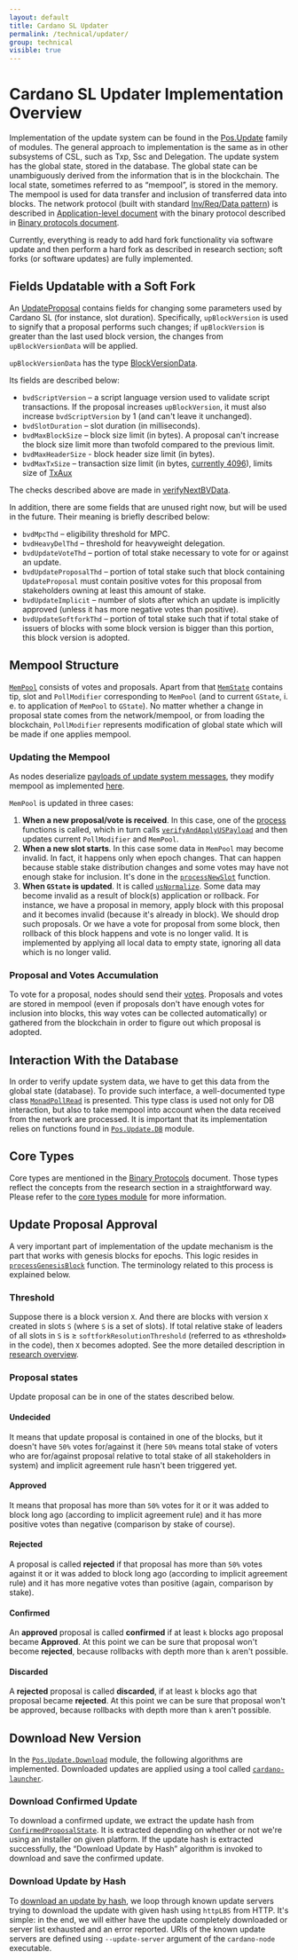 ```yaml
---
layout: default
title: Cardano SL Updater
permalink: /technical/updater/
group: technical
visible: true
---
```

<!-- Reviewed at ac0126b2753f1f5ca6fbfb555783fbeb1aa141bd -->

<!-- Updated at 6b5eda44e5942599a9781e5ad3f51eb820665b83 -->

# Cardano SL Updater Implementation Overview

Implementation of the update system can be found in the
[Pos.Update](https://github.com/input-output-hk/cardano-sl/tree/6b5eda44e5942599a9781e5ad3f51eb820665b83/src/Pos/Update)
family of modules. The general approach to implementation is the same as in
other subsystems of CSL, such as Txp, Ssc and Delegation. The update system has
the global state, stored in the database. The global state can be unambiguously
derived from the information that is in the blockchain. The local state,
sometimes referred to as “mempool”, is stored in the memory. The mempool is used
for data transfer and inclusion of transferred data into blocks. The network
protocol (built with standard [Inv/Req/Data
pattern](https://github.com/input-output-hk/cardano-sl/tree/43a2d079a026b90ba860e79b5be52d1337e26c6f/infra/Pos/Communication/Relay))
is described in [Application-level
document](/technical/protocols/csl-application-level/) with the binary protocol
described in [Binary protocols
document](/technical/protocols/binary-protocols/).

Currently, everything is ready to add hard fork functionality via software
update and then perform a hard fork as described in research section; soft forks
(or software updates) are fully implemented.

## Fields Updatable with a Soft Fork

An
[UpdateProposal](https://github.com/input-output-hk/cardano-sl/blob/43a2d079a026b90ba860e79b5be52d1337e26c6f/update/Pos/Update/Core/Types.hs#L110)
contains fields for changing some parameters used by Cardano SL (for instance,
slot duration). Specifically, `upBlockVersion` is used to signify that a
proposal performs such changes; if `upBlockVersion` is greater than the last
used block version, the changes from `upBlockVersionData` will be applied.

`upBlockVersionData` has the type
[BlockVersionData](https://github.com/input-output-hk/cardano-sl/blob/fe5e6a377ab63c506173545fd4d8633cd1afbdc6/core/Pos/Core/Types.hs#L206).

Its fields are described below:

-   `bvdScriptVersion` – a script language version used to validate script
    transactions. If the proposal increases `upBlockVersion`, it must also
    increase `bvdScriptVersion` by 1 (and can't leave it unchanged).
-   `bvdSlotDuration` – slot duration (in milliseconds).
-   `bvdMaxBlockSize` – block size limit (in bytes). A proposal can't increase
    the block size limit more than twofold compared to the previous limit.
-   `bvdMaxHeaderSize` - block header size limit (in bytes).
-   `bvdMaxTxSize` – transaction size limit (in bytes, [currently
    4096](https://github.com/input-output-hk/cardano-sl/blob/43a2d079a026b90ba860e79b5be52d1337e26c6f/core/constants.yaml#L17)),
    limits size of
    [TxAux](/technical/protocols/binary-protocols/#transaction-auxilary)

The checks described above are made in
[verifyNextBVData](https://github.com/input-output-hk/cardano-sl/blob/893e3c838bf847613313e8dbf04330176a788af4/update/Pos/Update/Poll/Logic/Base.hs#L232).

In addition, there are some fields that are unused right now, but will be used
in the future. Their meaning is briefly described below:

-   `bvdMpcThd` – eligibility threshold for MPC.
-   `bvdHeavyDelThd` – threshold for heavyweight delegation.
-   `bvdUpdateVoteThd` – portion of total stake necessary to vote for or against
    an update.
-   `bvdUpdateProposalThd` – portion of total stake such that block containing
    `UpdateProposal` must contain positive votes for this proposal from
    stakeholders owning at least this amount of stake.
-   `bvdUpdateImplicit` – number of slots after which an update is implicitly
    approved (unless it has more negative votes than positive).
-   `bvdUpdateSoftforkThd` – portion of total stake such that if total stake of
    issuers of blocks with some block version is bigger than this portion, this
    block version is adopted.

## Mempool Structure

[`MemPool`](https://github.com/input-output-hk/cardano-sl/blob/43a2d079a026b90ba860e79b5be52d1337e26c6f/update/Pos/Update/MemState/Types.hs#L29) consists of votes and proposals. Apart from that [`MemState`](https://github.com/input-output-hk/cardano-sl/blob/43a2d079a026b90ba860e79b5be52d1337e26c6f/update/Pos/Update/MemState/Types.hs#L39) contains
tip, slot and `PollModifier` corresponding to `MemPool` (and to current
`GState`, i. e. to application of `MemPool` to `GState`). No matter whether a
change in proposal state comes from the network/mempool, or from loading the
blockchain, `PollModifier` represents modification of global state which will be
made if one applies mempool.

### Updating the Mempool

As nodes deserialize [payloads of update system
messages](/technical/protocols/binary-protocols/#update-system), they modify
mempool as implemented
[here](https://github.com/input-output-hk/cardano-sl/blob/43a2d079a026b90ba860e79b5be52d1337e26c6f/update/Pos/Update/MemState/Functions.hs#L35).

`MemPool` is updated in three cases:

1.  **When a new proposal/vote is received**. In this case, one of the
    [process](https://github.com/input-output-hk/cardano-sl/blob/763822c4fd906f36fa97b6b1f973d31d52342f3f/update/Pos/Update/Logic/Local.hs#L186)
    functions is called, which in turn calls
    [`verifyAndApplyUSPayload`](https://github.com/input-output-hk/cardano-sl/blob/dff5e00612c84af24964a98e5254602fa4f7fc17/update/Pos/Update/Poll/Logic/Apply.hs#L66)
    and then updates current `PollModifier` and `MemPool`.
2.  **When a new slot starts**. In this case some data in `MemPool` may become
    invalid. In fact, it happens only when epoch changes. That can happen
    because stable stake distribution changes and some votes may have not enough
    stake for inclusion. It's done in the
    [`processNewSlot`](https://github.com/input-output-hk/cardano-sl/blob/763822c4fd906f36fa97b6b1f973d31d52342f3f/update/Pos/Update/Logic/Local.hs#L283)
    function.
3.  **When `GState` is updated**. It is called
    [`usNormalize`](https://github.com/input-output-hk/cardano-sl/blob/763822c4fd906f36fa97b6b1f973d31d52342f3f/update/Pos/Update/Logic/Local.hs#L248).
    Some data may become invalid as a result of block(s) application or
    rollback. For instance, we have a proposal in memory, apply block with this
    proposal and it becomes invalid (because it's already in block). We should
    drop such proposals. Or we have a vote for proposal from some block, then
    rollback of this block happens and vote is no longer valid. It is
    implemented by applying all local data to empty state, ignoring all data
    which is no longer valid.

### Proposal and Votes Accumulation

To vote for a proposal, nodes should send their
[votes](https://github.com/input-output-hk/cardano-sl/blob/04dc8e4a640a62f0d82633f3a78ab3d8540fd5e6/update/Pos/Update/Core/Types.hs#L255).
Proposals and votes are stored in mempool (even if proposals don't have enough
votes for inclusion into blocks, this way votes can be collected automatically)
or gathered from the blockchain in order to figure out which proposal is
adopted.

## Interaction With the Database

In order to verify update system data, we have to get this data from the global
state (database). To provide such interface, a well-documented type class
[`MonadPollRead`](https://github.com/input-output-hk/cardano-sl/blob/446444070ee09857603797a90af970fff215c8c5/update/Pos/Update/Poll/Class.hs#L29)
is presented. This type class is used not only for DB interaction, but also to
take mempool into account when the data received from the network are processed.
It is important that its implementation relies on functions found in
[`Pos.Update.DB`](https://github.com/input-output-hk/cardano-sl/blob/04dc8e4a640a62f0d82633f3a78ab3d8540fd5e6/update/Pos/Update/DB.hs) module.

## Core Types

Core types are mentioned in the [Binary Protocols](/technical/protocols/binary-protocols/)
document. Those types reflect the concepts from the research section in a straightforward way.
Please refer to the [core types
module](https://github.com/input-output-hk/cardano-sl/blob/04dc8e4a640a62f0d82633f3a78ab3d8540fd5e6/update/Pos/Update/Core/Types.hs)
for more information.

## Update Proposal Approval

A very important part of implementation of the update mechanism is the part that
works with genesis blocks for epochs. This logic resides in
[`processGenesisBlock`](https://github.com/input-output-hk/cardano-sl/blob/6b5eda44e5942599a9781e5ad3f51eb820665b83/src/Pos/Update/Poll/Logic/Softfork.hs#L68) function.
The terminology related to this process is explained below.

### Threshold

Suppose there is a block version `X`. And there are blocks with version `X`
created in slots `S` (where `S` is a set of slots). If total relative stake of
leaders of all slots in `S` is ≥ `softforkResolutionThreshold` (referred to as
«threshold» in the code), then `X` becomes adopted. See the more detailed
description in [research overview](cardano/update-mechanism/#soft-fork-updates).

### Proposal states

Update proposal can be in one of the states described below.

#### Undecided

It means that update proposal is contained in one of the blocks, but it doesn't
have `50%` votes for/against it (here `50%` means total stake of voters who are
for/against proposal relative to total stake of all stakeholders in system) and
implicit agreement rule hasn't been triggered yet.

<!-- TODO: **Important remark:** when we are talking about stake, we need to be clear about
which stake distribution we are talking about. For each epoch we know stable distribution
for this epoch. It used in leaders selection (follow-the-satoshi) and also in many other
cases. Stable distribution is distribution as it was ﻿⁠⁠⁠⁠2k﻿⁠⁠⁠⁠ slots before the end of epoch.
To calculate stake of votes for proposal ﻿⁠⁠⁠⁠p﻿⁠⁠⁠⁠ we use stake distribution as per epoch in
which ﻿⁠⁠⁠⁠p﻿⁠⁠⁠⁠ was added to blocks. I. e. distribution which was ﻿⁠⁠⁠⁠2k﻿⁠⁠⁠⁠ slots before the
end of that epoch. This ensures that nobody can transfer his funds to another address
and vote from that address to increase total stake of voters.

**Another important remark:** when we are talking about stake, it's also important to be
clear whether we consider delegated stake. I. e. if Alice delegated to Bob, do we consider
that Alice's funds belong to Bob or Alice? When we use stake for votes, we consider delegated
stake, i. e. we consider that Alice's funds belong to Bob. Note that here we consider
only heavyweight delegation. I hope it's covered in documentation, but I am not sure. -->

#### Approved

It means that proposal has more than `50%` votes for it or it was added to block
long ago (according to implicit agreement rule) and it has more positive votes
than negative (comparison by stake of course).

#### Rejected

A proposal is called **rejected** if that proposal has more than `50%` votes
against it or it was added to block long ago (according to implicit agreement
rule) and it has more negative votes than positive (again, comparison by stake).

#### Confirmed

An **approved** proposal is called **confirmed** if at least `k` blocks ago
proposal became **Approved**. At this point we can be sure that proposal won't
become **rejected**, because rollbacks with depth more than `k` aren't possible.

#### Discarded

A **rejected** proposal is called **discarded**, if at least `k` blocks ago that
proposal became **rejected**. At this point we can be sure that proposal won't
be approved, because rollbacks with depth more than `k` aren't possible.

## Download New Version

In the
[`Pos.Update.Download`](https://github.com/input-output-hk/cardano-sl/blob/04dc8e4a640a62f0d82633f3a78ab3d8540fd5e6/src/Pos/Update/Download.hs)
module, the following algorithms are implemented. Downloaded updates are applied
using a tool called
[`cardano-launcher`](https://github.com/input-output-hk/cardano-sl/blob/82ba83c3ffb670201b309ff47e3d0ab5f4a17455/src/launcher/Main.hs).

### Download Confirmed Update

To download a confirmed update, we extract the update hash from
[`ConfirmedProposalState`](https://github.com/input-output-hk/cardano-sl/blob/04dc8e4a640a62f0d82633f3a78ab3d8540fd5e6/update/Pos/Update/Poll/Types.hs#L114). It is extracted depending on whether or not we're
using an installer on given platform. If the update hash is extracted
successfully, the “Download Update by Hash” algorithm is invoked to download and
save the confirmed update.

### Download Update by Hash

To [download an update by hash](https://github.com/input-output-hk/cardano-sl/blob/daa8b81785f38038187c45385c9a94510a5c3780/src/Pos/Update/Download.hs#L108), we loop through known update servers trying to
download the update with given hash using `httpLBS` from HTTP. It's simple: in
the end, we will either have the update completely downloaded or server list
exhausted and an error reported. URIs of the known update servers are defined
using `--update-server` argument of the `cardano-node` executable.
